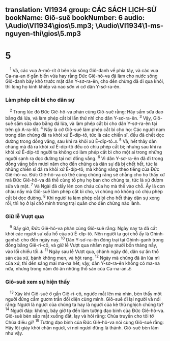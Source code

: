 translation: VI1934
group: CÁC SÁCH LỊCH-SỬ
bookName: Giô-suê 
bookNumber: 6
audio: \Audio\VI1934\gios\5.mp3; \Audio\VI1934\1-ms-nguyen-thi\gios\5.mp3
-------

<div class="title"><h1>5</h1></div>
<span class="verse gios_5_1"> <sup>1</sup> Vả, các vua A-mô-rít ở bên kia sông Giô-đanh về phía tây, và các vua Ca-na-an ở gần biển vừa hay rằng Đức Giê-hô-va đã làm cho nước sông Giô-đanh bày khô trước mặt dân Y-sơ-ra-ên, cho đến chừng đã đi qua khỏi, thì lòng họ kinh khiếp và nao sờn vì cớ dân Y-sơ-ra-ên. <br/></span>
<div class="title"><h3>Làm phép cắt bì cho dân sự</h3></div>
<span class="verse gios_5_2"> <sup>2</sup> Trong lúc đó Đức Giê-hô-va phán cùng Giô-suê rằng: Hãy sắm sửa dao bằng đá lửa, và làm phép cắt bì lần thứ nhì cho dân Y-sơ-ra-ên. </span>
<span class="verse gios_5_3"><sup>3</sup> Vậy, Giô-suê sắm sửa dao bằng đá lửa, và làm phép cắt bì cho dân Y-sơ-ra-ên tại trên gò A-ra-lốt. </span>
<span class="verse gios_5_4"><sup>4</sup> Nầy là cớ Giô-suê làm phép cắt bì cho họ: Các người nam trong dân chúng đã ra khỏi xứ Ê-díp-tô, tức là các chiến sĩ, đều đã chết dọc đường trong đồng vắng, sau khi ra khỏi xứ Ê-díp-tô.<a data-toggle="tooltip" data-placement="bottom" title="Dan 14:28-35">⚓</a></span>
<span class="verse gios_5_5"><sup>5</sup> Vả, hết thảy dân chúng mà đã ra khỏi xứ Ê-díp-tô đều có chịu phép cắt bì; nhưng sau khi ra khỏi xứ Ê-díp-tô người ta không có làm phép cắt bì cho một ai trong những người sanh ra dọc đường tại nơi đồng vắng. </span>
<span class="verse gios_5_6"><sup>6</sup> Vì dân Y-sơ-ra-ên đã đi trong đồng vắng bốn mươi năm cho đến chừng cả dân sự đã bị chết hết, tức là những chiến sĩ đã ra khỏi xứ Ê-díp-tô, mà không vâng theo tiếng của Đức Giê-hô-va. Đức Giê-hô-va có thề cùng chúng rằng sẽ chẳng cho họ thấy xứ mà Đức Giê-hô-va đã thề cùng tổ phụ họ ban cho chúng ta, tức là xứ đượm sữa và mật. </span>
<span class="verse gios_5_7"><sup>7</sup> Và Ngài đã dấy lên con cháu của họ mà thế vào chỗ. Ấy là con cháu nầy mà Giô-suê làm phép cắt bì cho, vì chúng nó không có chịu phép cắt bì dọc đường. </span>
<span class="verse gios_5_8"><sup>8</sup> Khi người ta làm phép cắt bì cho hết thảy dân sự xong rồi, thì họ ở lại chỗ mình trong trại quân cho đến chừng nào lành. <br/></span>
<div class="title"><h3>Giữ lễ Vượt qua</h3></div>
<span class="verse gios_5_9"> <sup>9</sup> Bấy giờ, Đức Giê-hô-va phán cùng Giô-suê rằng: Ngày nay ta đã cất khỏi các ngươi sự xấu hổ của xứ Ê-díp-tô. Nên người ta gọi chỗ ấy là Ghinh-ganh<a data-toggle="tooltip" data-placement="bottom" title="Nghĩa là: lăn tròn">⚓</a> cho đến ngày nay. </span>
<span class="verse gios_5_10"><sup>10</sup> Dân Y-sơ-ra-ên đóng trại tại Ghinh-ganh trong đồng bằng Giê-ri-cô, và giữ lễ Vượt qua nhằm ngày mười bốn tháng nầy, vào lối chiều tối.<a data-toggle="tooltip" data-placement="bottom" title="Xu 12:1-13">⚓</a></span>
<span class="verse gios_5_11"><sup>11</sup> Ngày sau lễ Vượt qua, chánh ngày đó, dân sự ăn thổ sản của xứ, bánh không men, và hột rang. </span>
<span class="verse gios_5_12"><sup>12</sup> Ngày mà chúng đã ăn lúa mì của xứ, thì đến sáng mai ma-na hết; vậy, dân Y-sơ-ra-ên không có ma-na nữa, nhưng trong năm đó ăn những thổ sản của Ca-na-an.<a data-toggle="tooltip" data-placement="bottom" title="Xu 16:35">⚓</a><br/></span>
<div class="title"><h3>Giô-suê xem sự hiện thấy</h3></div>
<span class="verse gios_5_13"> <sup>13</sup> Xảy khi Giô-suê ở gần Giê-ri-cô, ngước mắt lên mà nhìn, bèn thấy một người đứng cầm gươm trần đối diện cùng mình. Giô-suê đi lại người và nói rằng: Ngươi là người của chúng ta hay là người của kẻ thù nghịch chúng ta? </span>
<span class="verse gios_5_14"><sup>14</sup> Người đáp: không, bây giờ ta đến làm tướng đạo binh của Đức Giê-hô-va. Giô-suê bèn sấp mặt xuống đất, lạy và hỏi rằng: Chúa truyền cho tôi tớ Chúa điều gì? </span>
<span class="verse gios_5_15"><sup>15</sup> Tướng đạo binh của Đức Giê-hô-va nói cùng Giô-suê rằng: Hãy lột giày khỏi chân ngươi, vì nơi ngươi đứng là thánh. Giô-suê bèn làm như vậy. <br/></span>
